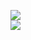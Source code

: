 [![](https://img.shields.io/badge/Made%20With-Github%20Spray-lightgrey.svg?style=for-the-badge&logo=github)](https://github.com/Annihil/github-spray#12638)  
[![](https://i.imgur.com/2DrTn0Z.gif)](https://github.com/Annihil/github-spray)